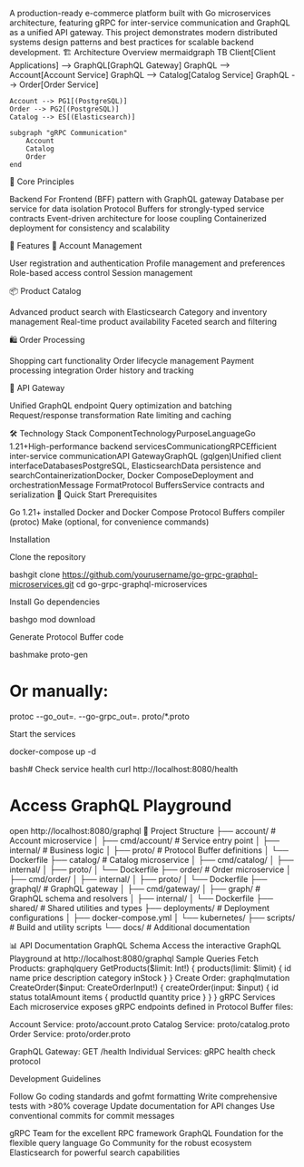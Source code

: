 A production-ready e-commerce platform built with Go microservices architecture, featuring gRPC for inter-service communication and GraphQL as a unified API gateway. This project demonstrates modern distributed systems design patterns and best practices for scalable backend development.
🏗️ Architecture Overview
mermaidgraph TB
    Client[Client Applications] --> GraphQL[GraphQL Gateway]
    GraphQL --> Account[Account Service]
    GraphQL --> Catalog[Catalog Service]
    GraphQL --> Order[Order Service]
    
    Account --> PG1[(PostgreSQL)]
    Order --> PG2[(PostgreSQL)]
    Catalog --> ES[(Elasticsearch)]
    
    subgraph "gRPC Communication"
        Account
        Catalog
        Order
    end
🎯 Core Principles

Backend For Frontend (BFF) pattern with GraphQL gateway
Database per service for data isolation
Protocol Buffers for strongly-typed service contracts
Event-driven architecture for loose coupling
Containerized deployment for consistency and scalability

🚀 Features
🔐 Account Management

User registration and authentication
Profile management and preferences
Role-based access control
Session management

📦 Product Catalog

Advanced product search with Elasticsearch
Category and inventory management
Real-time product availability
Faceted search and filtering

🛍️ Order Processing

Shopping cart functionality
Order lifecycle management
Payment processing integration
Order history and tracking

🔗 API Gateway

Unified GraphQL endpoint
Query optimization and batching
Request/response transformation
Rate limiting and caching

🛠️ Technology Stack
ComponentTechnologyPurposeLanguageGo 1.21+High-performance backend servicesCommunicationgRPCEfficient inter-service communicationAPI GatewayGraphQL (gqlgen)Unified client interfaceDatabasesPostgreSQL, ElasticsearchData persistence and searchContainerizationDocker, Docker ComposeDeployment and orchestrationMessage FormatProtocol BuffersService contracts and serialization
🏃 Quick Start
Prerequisites

Go 1.21+ installed
Docker and Docker Compose
Protocol Buffers compiler (protoc)
Make (optional, for convenience commands)

Installation

Clone the repository

bashgit clone https://github.com/yourusername/go-grpc-graphql-microservices.git
cd go-grpc-graphql-microservices

Install Go dependencies

bashgo mod download

Generate Protocol Buffer code

bashmake proto-gen
# Or manually:
protoc --go_out=. --go-grpc_out=. proto/*.proto

Start the services

docker-compose up -d


bash# Check service health
curl http://localhost:8080/health

# Access GraphQL Playground
open http://localhost:8080/graphql
📁 Project Structure
├── account/                    # Account microservice
│   ├── cmd/account/           # Service entry point
│   ├── internal/              # Business logic
│   ├── proto/                 # Protocol Buffer definitions
│   └── Dockerfile
├── catalog/                   # Catalog microservice
│   ├── cmd/catalog/
│   ├── internal/
│   ├── proto/
│   └── Dockerfile
├── order/                     # Order microservice
│   ├── cmd/order/
│   ├── internal/
│   ├── proto/
│   └── Dockerfile
├── graphql/                   # GraphQL gateway
│   ├── cmd/gateway/
│   ├── graph/                 # GraphQL schema and resolvers
│   ├── internal/
│   └── Dockerfile
├── shared/                    # Shared utilities and types
├── deployments/               # Deployment configurations
│   ├── docker-compose.yml
│   └── kubernetes/
├── scripts/                   # Build and utility scripts
└── docs/                     # Additional documentation

📊 API Documentation
GraphQL Schema
Access the interactive GraphQL Playground at http://localhost:8080/graphql
Sample Queries
Fetch Products:
graphqlquery GetProducts($limit: Int!) {
  products(limit: $limit) {
    id
    name
    price
    description
    category
    inStock
  }
}
Create Order:
graphqlmutation CreateOrder($input: CreateOrderInput!) {
  createOrder(input: $input) {
    id
    status
    totalAmount
    items {
      productId
      quantity
      price
    }
  }
}
gRPC Services
Each microservice exposes gRPC endpoints defined in Protocol Buffer files:

Account Service: proto/account.proto
Catalog Service: proto/catalog.proto
Order Service: proto/order.proto


GraphQL Gateway: GET /health
Individual Services: gRPC health check protocol


Development Guidelines

Follow Go coding standards and gofmt formatting
Write comprehensive tests with >80% coverage
Update documentation for API changes
Use conventional commits for commit messages


gRPC Team for the excellent RPC framework
GraphQL Foundation for the flexible query language
Go Community for the robust ecosystem
Elasticsearch for powerful search capabilities
